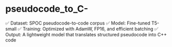 # pseudocode_to_C-
✅ Dataset: SPOC pseudocode-to-code corpus ✅ Model: Fine-tuned T5-small ✅ Training: Optimized with AdamW, FP16, and efficient batching ✅ Output: A lightweight model that translates structured pseudocode into C++ code
